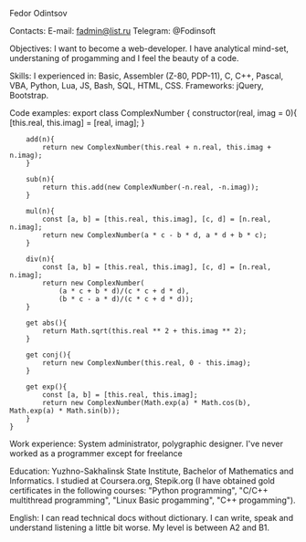 Fedor Odintsov

Contacts:
E-mail: fadmin@list.ru
Telegram: @Fodinsoft

Objectives:
I want to become a web-developer. I have analytical mind-set, understaning of progamming and I feel the beauty of a code.

Skills:
I experienced in: Basic, Assembler (Z-80, PDP-11), C, C++, Pascal, VBA, Python, Lua, JS, Bash, SQL, HTML, CSS. Frameworks: jQuery, Bootstrap.

Code examples:
	export class ComplexNumber {
		constructor(real, imag = 0){
			[this.real, this.imag] = [real, imag];
		}

		add(n){
			return new ComplexNumber(this.real + n.real, this.imag + n.imag);
		}

		sub(n){
			return this.add(new ComplexNumber(-n.real, -n.imag));
		}

		mul(n){
			const [a, b] = [this.real, this.imag], [c, d] = [n.real, n.imag];
			return new ComplexNumber(a * c - b * d, a * d + b * c);
		}

		div(n){
			const [a, b] = [this.real, this.imag], [c, d] = [n.real, n.imag];
			return new ComplexNumber(
				(a * c + b * d)/(c * c + d * d),
				(b * c - a * d)/(c * c + d * d));
		}

		get abs(){
			return Math.sqrt(this.real ** 2 + this.imag ** 2);
		}

		get conj(){
			return new ComplexNumber(this.real, 0 - this.imag);
		}

		get exp(){
			const [a, b] = [this.real, this.imag];
			return new ComplexNumber(Math.exp(a) * Math.cos(b), Math.exp(a) * Math.sin(b));
		}
	}

Work experience:
System administrator, polygraphic designer. I've never worked as a programmer except for freelance

Education:
Yuzhno-Sakhalinsk State Institute, Bachelor of Mathematics and Informatics.
I studied at Coursera.org, Stepik.org (I have obtained gold certificates in the following courses: "Python programming", "C/C++ multithread programming", "Linux Basic progamming", "C++ progamming").

English:
I can read technical docs without dictionary. I can write, speak and understand listening a little bit worse. My level is between A2 and B1.